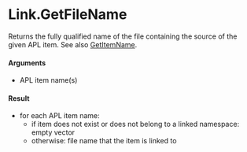 # Link.GetFileName

Returns the fully qualified name of the file containing the source of the given APL item.  See also [GetItemName](Link.GetItemName.md).

#### Arguments

- APL item name(s)

#### Result

- for each APL item name: 
  - if item does not exist or does not belong to a linked namespace: empty vector
  - otherwise: file name that the item is linked to